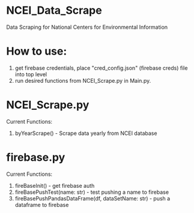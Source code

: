 # NCEI_Data_Scrape
Data Scraping for National Centers for Environmental Information

# How to use:
1. get firebase credentials, place "cred_config.json" (firebase creds) file into top level
2. run desired functions from NCEI_Scrape.py in Main.py.

# NCEI_Scrape.py
Current Functions:
1. byYearScrape() - Scrape data yearly from NCEI database

# firebase.py
Current Functions:
1. fireBaseInit() - get firebase auth
2. fireBasePushTest(name: str) - test pushing a name to firebase
3. fireBasePushPandasDataFrame(df, dataSetName: str) - push a dataframe to firebase



